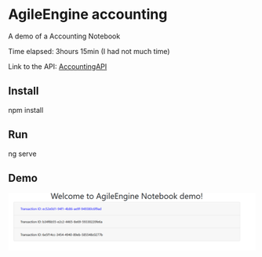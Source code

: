 # AgileEngine accounting

A demo of a Accounting Notebook

Time elapsed: 3hours 15min (I had not much time)

Link to the API: [AccountingAPI](https://github.com/PabloMaly/AccountingAPI)

## Install

npm install

## Run

ng serve

## Demo

![alt text](https://github.com/PabloMaly/AccountingBook/blob/master/Annotation%202019-11-26%20141205.png)
